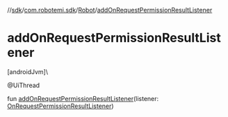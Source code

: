 //[sdk](../../../index.md)/[com.robotemi.sdk](../index.md)/[Robot](index.md)/[addOnRequestPermissionResultListener](add-on-request-permission-result-listener.md)

# addOnRequestPermissionResultListener

[androidJvm]\

@UiThread

fun [addOnRequestPermissionResultListener](add-on-request-permission-result-listener.md)(listener: [OnRequestPermissionResultListener](../../com.robotemi.sdk.permission/-on-request-permission-result-listener/index.md))
